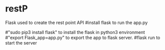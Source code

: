 # restP
Flask used to create the rest point API
#install flask to run the app.py

#"sudo pip3 install flask" to install the flask in python3 environment
#"export Flask_app=app.py" to export the app to flask server.
#flask run to start the server
